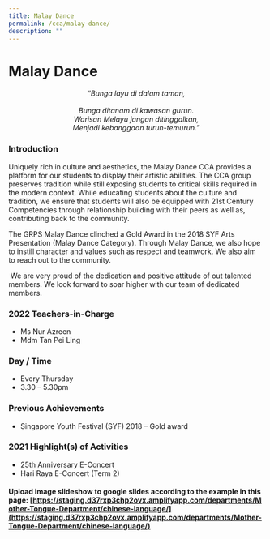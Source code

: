 ```yaml
---
title: Malay Dance
permalink: /cca/malay-dance/
description: ""
---
```

# Malay Dance

<p style="text-align: center;"><i>“Bunga layu di dalam taman,<br> <br> Bunga ditanam di kawasan gurun.  <br> Warisan Melayu jangan ditinggalkan,  <br> Menjadi kebanggaan turun-temurun.”</i></p>

### Introduction

Uniquely rich in culture and aesthetics, the Malay Dance CCA provides a platform for our students to display their artistic abilities. The CCA group preserves tradition while still exposing students to critical skills required in the modern context. While educating students about the culture and tradition, we ensure that students will also be equipped with 21st Century Competencies through relationship building with their peers as well as, contributing back to the community.     
  
The GRPS Malay Dance clinched a Gold Award in the 2018 SYF Arts Presentation (Malay Dance Category). Through Malay Dance, we also hope to instill character and values such as respect and teamwork. We also aim to reach out to the community.    
  
 We are very proud of the dedication and positive attitude of out talented members. We look forward to soar higher with our team of dedicated members.

### 2022 Teachers-in-Charge

*   Ms Nur Azreen
*   Mdm Tan Pei Ling

### Day / Time

*   Every Thursday
*   3.30 – 5.30pm

### Previous Achievements

*   Singapore Youth Festival (SYF) 2018 – Gold award

### 2021 Highlight(s) of Activities

*   25th Anniversary E-Concert
*   Hari Raya E-Concert (Term 2)

#### Upload image slideshow to google slides according to the example in this page: [https://staging.d37rxp3chp2ovx.amplifyapp.com/departments/Mother-Tongue-Department/chinese-language/](https://staging.d37rxp3chp2ovx.amplifyapp.com/departments/Mother-Tongue-Department/chinese-language/)